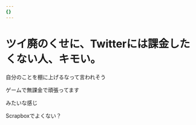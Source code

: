 ```yaml
---
{}
---
```

# ツイ廃のくせに、Twitterには課金したくない人、キモい。

自分のことを棚に上げるなって言われそう

ゲームで無課金で頑張ってます

みたいな感じ

Scrapboxでよくない？